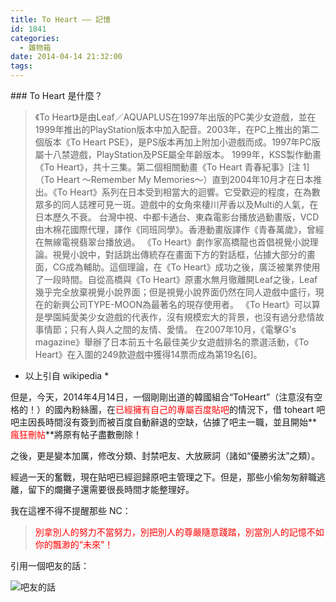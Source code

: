 ```yaml
---
title: To Heart —— 記憶
id: 1841
categories:
  - 雜物箱
date: 2014-04-14 21:32:00
tags:
---
```


<!--markdown-->### To Heart 是什麼？

> 《To Heart》是由Leaf／AQUAPLUS在1997年出版的PC美少女遊戲，並在1999年推出的PlayStation版本中加入配音。2003年，在PC上推出的第二個版本《To Heart PSE》，是PS版本再加上附加小遊戲而成。1997年PC版屬十八禁遊戲，PlayStation及PSE屬全年齡版本。
>   1999年，KSS製作動畫《To Heart》，共十三集。第二個相關動畫《To Heart 青春紀事》[注 1]（To Heart ～Remember My Memories～）直到2004年10月才在日本推出。《To Heart》系列在日本受到相當大的迴響。它受歡迎的程度，在為數眾多的同人誌裡可見一斑。遊戲中的女角來棲川芹香以及Multi的人氣，在日本歷久不衰。
>   台灣中視、中都卡通台、東森電影台播放過動畫版，VCD由木棉花國際代理，譯作《同班同學》。香港動畫版譯作《青春萬歲》，曾經在無線電視翡翠台播放過。
>   《To Heart》劇作家高橋龍也首倡視覺小說理論。視覺小說中，對話跳出傳統存在畫面下方的對話框，佔據大部分的畫面，CG成為輔助。這個理論，在《To Heart》成功之後，廣泛被業界使用了一段時間。自從高橋與《To Heart》原畫水無月徹離開Leaf之後，Leaf幾乎完全放棄視覺小說界面；但是視覺小說界面仍然在同人遊戲中盛行，現在的新興公司TYPE-MOON為最著名的現存使用者。
>   《To Heart》可以算是學園純愛美少女遊戲的代表作，沒有規模宏大的背景，也沒有過分悲情故事情節；只有人與人之間的友情、愛情。
>   在2007年10月，《電擊G's magazine》舉辦了日本前五十名最佳美少女遊戲排名的票選活動，《To Heart》在入圍的249款遊戲中獲得14票而成為第19名[6]。

*   以上引自 wikipedia *

但是，今天，2014年4月14日，一個剛剛出道的韓國組合“ToHeart”（注意沒有空格的！）的國內粉絲團，在<span style="color: #ff0000;">已經擁有自己的專屬百度貼吧</span>的情況下，借 toheart 吧吧主因長時間沒有簽到而被百度自動辭退的空缺，佔據了吧主一職，並且開始**<span style="color: #ff0000;">瘋狂刪帖</span>**將原有帖子盡數刪除！

之後，更是變本加厲，修改分類、封禁吧友、大放厥詞（諸如“優勝劣汰”之類）。

經過一天的奮戰，現在貼吧已經迴歸原吧主管理之下。但是，那些小偷匆匆辭職逃離，留下的爛攤子還需要很長時間才能整理好。

我在這裡不得不提醒那些 NC：

> <span style="color: #ff0000;">別拿別人的努力不當努力，別把別人的尊嚴隨意踐踏，別當別人的記憶不如你的飄渺的“未來”！ </span>

引用一個吧友的話：

![吧友的話](/wp-content/uploads/2014/04/螢幕快照-2014-04-14-20.29.00-300x76.png)